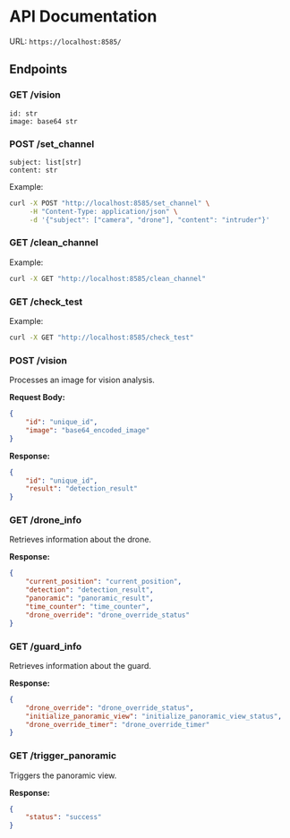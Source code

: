 # API Documentation 

URL: `https://localhost:8585/` 
## Endpoints 
### GET /vision 
```
id: str 
image: base64 str 
```

### POST /set_channel 
```
subject: list[str] 
content: str 
```

Example: 
```bash
curl -X POST "http://localhost:8585/set_channel" \
     -H "Content-Type: application/json" \
     -d '{"subject": ["camera", "drone"], "content": "intruder"}'
```

### GET /clean_channel 

Example: 
```bash
curl -X GET "http://localhost:8585/clean_channel"
```

### GET /check_test 

Example: 
```bash
curl -X GET "http://localhost:8585/check_test"
```

### POST /vision
Processes an image for vision analysis.

**Request Body:**
```json
{
    "id": "unique_id",
    "image": "base64_encoded_image"
}
```

**Response:**
```json
{
    "id": "unique_id",
    "result": "detection_result"
}
```

### GET /drone_info
Retrieves information about the drone.

**Response:**
```json
{
    "current_position": "current_position",
    "detection": "detection_result",
    "panoramic": "panoramic_result",
    "time_counter": "time_counter",
    "drone_override": "drone_override_status"
}
```

### GET /guard_info
Retrieves information about the guard.

**Response:**
```json
{
    "drone_override": "drone_override_status",
    "initialize_panoramic_view": "initialize_panoramic_view_status",
    "drone_override_timer": "drone_override_timer"
}
```

### GET /trigger_panoramic
Triggers the panoramic view.

**Response:**
```json
{
    "status": "success"
}
```

